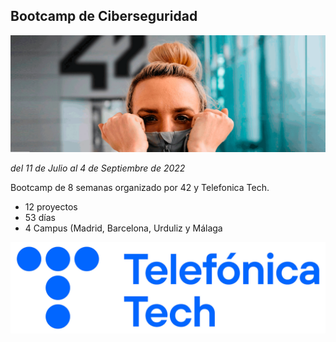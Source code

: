 ## Bootcamp de Ciberseguridad 

![image text](https://github.com/rikrdo1979/cybersec/blob/main/images/42.png)

*del 11 de Julio al 4 de Septiembre de 2022*

Bootcamp de 8 semanas organizado por 42 y Telefonica Tech.

- 12 proyectos
- 53 días
- 4 Campus (Madrid, Barcelona, Urduliz y Málaga 

![image text](https://github.com/rikrdo1979/cybersec/blob/main/images/telefonica-tech.jpg)
